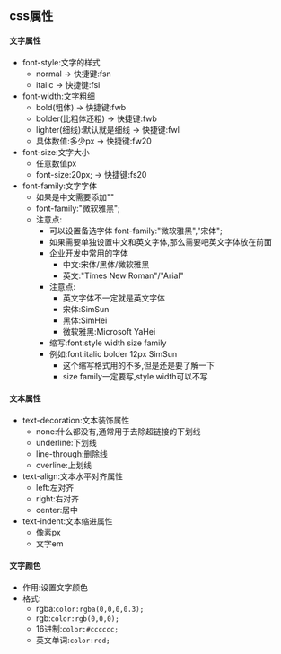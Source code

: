 ## css属性
#### 文字属性
- font-style:文字的样式
	- normal -> 快捷键:fsn
	- itailc -> 快捷键:fsi
- font-width:文字粗细
	- bold(粗体) -> 快捷键:fwb
	- bolder(比粗体还粗) -> 快捷键:fwb
	- lighter(细线):默认就是细线 -> 快捷键:fwl
	- 具体数值:多少px -> 快捷键:fw20
- font-size:文字大小
	- 任意数值px
	- font-size:20px; -> 快捷键:fs20
- font-family:文字字体
	- 如果是中文需要添加""
	- font-family:"微软雅黑";
	- 注意点:
		- 可以设置备选字体 font-family:"微软雅黑","宋体";
		- 如果需要单独设置中文和英文字体,那么需要吧英文字体放在前面
		- 企业开发中常用的字体
			- 中文:宋体/黑体/微软雅黑
			- 英文:"Times New Roman"/"Arial"
		- 注意点:
			- 英文字体不一定就是英文字体
			- 宋体:SimSun
			- 黑体:SimHei
			- 微软雅黑:Microsoft YaHei
		- 缩写:font:style width size family
		- 例如:font:italic bolder 12px SimSun
			- 这个缩写格式用的不多,但是还是要了解一下
			- size family一定要写,style width可以不写
#### 文本属性
- text-decoration:文本装饰属性
	- none:什么都没有,通常用于去除超链接的下划线
	- underline:下划线
	- line-through:删除线
	- overline:上划线
- text-align:文本水平对齐属性
	- left:左对齐
	- right:右对齐
	- center:居中
- text-indent:文本缩进属性
	- 像素px
	- 文字em

#### 文字颜色
- 作用:设置文字颜色
- 格式:
	- rgba:`color:rgba(0,0,0,0.3);`
	- rgb:`color:rgb(0,0,0);`
	- 16进制:`color:#cccccc;`
	- 英文单词:`color:red;`

